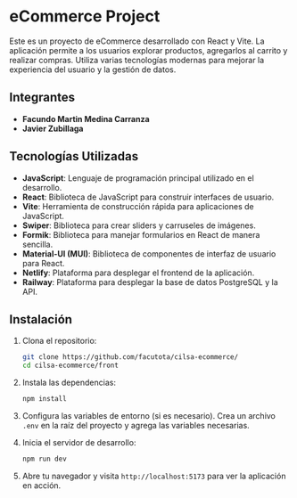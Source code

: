 # eCommerce Project

Este es un proyecto de eCommerce desarrollado con React y Vite. La aplicación permite a los usuarios explorar productos, agregarlos al carrito y realizar compras. Utiliza varias tecnologías modernas para mejorar la experiencia del usuario y la gestión de datos.

## Integrantes

- **Facundo Martin Medina Carranza**
- **Javier Zubillaga**

## Tecnologías Utilizadas

- **JavaScript**: Lenguaje de programación principal utilizado en el desarrollo.
- **React**: Biblioteca de JavaScript para construir interfaces de usuario.
- **Vite**: Herramienta de construcción rápida para aplicaciones de JavaScript.
- **Swiper**: Biblioteca para crear sliders y carruseles de imágenes.
- **Formik**: Biblioteca para manejar formularios en React de manera sencilla.
- **Material-UI (MUI)**: Biblioteca de componentes de interfaz de usuario para React.
- **Netlify**: Plataforma para desplegar el frontend de la aplicación.
- **Railway**: Plataforma para desplegar la base de datos PostgreSQL y la API.

## Instalación

1. Clona el repositorio:

   ```bash
   git clone https://github.com/facutota/cilsa-ecommerce/
   cd cilsa-ecommerce/front
   ```

2. Instala las dependencias:

   ```bash
   npm install
   ```

3. Configura las variables de entorno (si es necesario). Crea un archivo `.env` en la raíz del proyecto y agrega las variables necesarias.

4. Inicia el servidor de desarrollo:

   ```bash
   npm run dev
   ```

5. Abre tu navegador y visita `http://localhost:5173` para ver la aplicación en acción.


